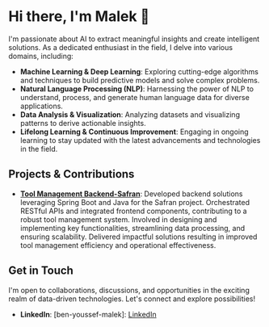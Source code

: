 # Hi there, I'm Malek 👋

I'm passionate about AI to extract meaningful insights and create intelligent solutions. As a dedicated enthusiast in the field, I delve into various domains, including:

- **Machine Learning & Deep Learning**: Exploring cutting-edge algorithms and techniques to build predictive models and solve complex problems.
- **Natural Language Processing (NLP)**: Harnessing the power of NLP to understand, process, and generate human language data for diverse applications.
- **Data Analysis & Visualization**: Analyzing datasets and visualizing patterns to derive actionable insights.
- **Lifelong Learning & Continuous Improvement**: Engaging in ongoing learning to stay updated with the latest advancements and technologies in the field.

## Projects & Contributions

- **[Tool Management Backend-Safran]([link-to-project](https://github.com/malekex6/Safran_Project.git))**: Developed backend solutions leveraging Spring Boot and Java <version> for the Safran project. Orchestrated RESTful APIs and integrated frontend components, contributing to a robust tool management system. Involved in designing and implementing key functionalities, streamlining data processing, and ensuring scalability. Delivered impactful solutions resulting in improved tool management efficiency and operational effectiveness.


## Get in Touch

I'm open to collaborations, discussions, and opportunities in the exciting realm of data-driven technologies. Let's connect and explore possibilities!

- **LinkedIn**: [ben-youssef-malek]: [LinkedIn](https://www.linkedin.com/in/ben-youssef-malek)
